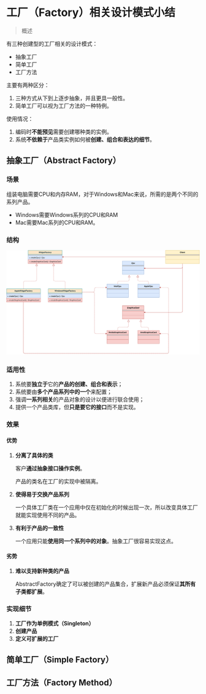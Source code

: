# 工厂（Factory）相关设计模式小结

> 概述

有三种创建型的工厂相关的设计模式：

* 抽象工厂
* 简单工厂
* 工厂方法

主要有两种区分：

1. 三种方式从下到上逐步抽象，并且更具一般性。
2. 简单工厂可以视为工厂方法的一种特例。

使用情况：

1. 编码时**不能预见**需要创建哪种类的实例。
2. 系统**不依赖于**产品类实例如何被**创建、组合和表达的细节**。

## 抽象工厂（Abstract Factory）

### 场景

组装电脑需要CPU和内存RAM，对于Windows和Mac来说，所需的是两个不同的系列产品。

* Windows需要Windows系列的CPU和RAM
* Mac需要Mac系列的CPU和RAM。

### 结构

![抽象工厂模式](abs/ref/抽象工厂模式.svg)

### 适用性

1. 系统要**独立于**它的**产品的创建、组合和表示**；
2. 系统要由**多个产品系列中的一个**来配置；
3. 强调**一系列相关**的产品对象的设计以便进行联合使用；
4. 提供一个产品类库，但**只是要它的接口**而不是实现。

### 效果

#### 优势

1. **分离了具体的类**

   客户**通过抽象接口操作实例**。

   产品的类名在工厂的实现中被隔离。

2. **使得易于交换产品系列**

   一个具体工厂类在一个应用中仅在初始化的时候出现一次，所以改变具体工厂就能实现使用不同的产品。

3. **有利于产品的一致性**

   一个应用只能**使用同一个系列中的对象**。抽象工厂很容易实现这点。

#### 劣势

1. **难以支持新种类的产品**

   AbstractFactory确定了可以被创建的产品集合，扩展新产品必须保证**其所有子类都扩展**。

### 实现细节

1. **工厂作为单例模式（Singleton）**
2. **创建产品**
3. **定义可扩展的工厂**

## 简单工厂（Simple Factory）

## 工厂方法（Factory Method）

